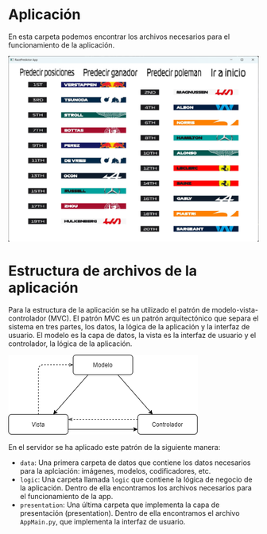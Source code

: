 # Aplicación 
En esta carpeta podemos encontrar los archivos necesarios para el funcionamiento de la aplicación.

![alt text](https://github.com/fmv1001/F1RacePredictor/blob/main/docs/img/pred_pos.png)


# Estructura de archivos de la aplicación
Para la estructura de la aplicación se ha utilizado el patrón de modelo-vista-controlador (MVC). 
El patrón MVC es un patrón arquitectónico que separa el sistema en tres partes, los datos, la lógica de la aplicación y la interfaz de usuario. El modelo es la capa de datos, la vista es la interfaz de usuario y el controlador, la lógica de la aplicación.

![alt text](https://github.com/fmv1001/F1RacePredictor/blob/main/docs/img/mvc.png)

En el servidor se ha aplicado este patrón de la siguiente manera:

  - `data`: Una primera carpeta de datos que contiene los datos necesarios para la aplciación: imágenes, modelos, codificadores, etc.
  - `logic`: Una carpeta llamada `logic` que contiene la lógica de negocio de la aplicación. Dentro de ella encontramos los archivos necesarios para el funcionamiento de la app.
  - `presentation`: Una última carpeta que implementa la capa de presentación (presentation). Dentro de ella encontramos el archivo `AppMain.py`, que implementa la interfaz de usuario.
